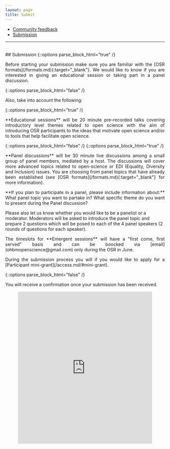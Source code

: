 ```yaml
---
layout: page
title: Submit
---
```


- [Community feedback](#feedback)
- [Submission](#submission)

---

<div id="submission"></div>
<br>
## Submission
{::options parse_block_html="true" /}
<p align="justify">
  Before starting your submission make sure you are familiar with the [OSR formats](/formats.md){:target="_blank"}.
  We would like to know if you are interested in giving an educational session or taking part in a panel discussion.
</p>
{::options parse_block_html="false" /}
<p align="justify">
  Also, take into account the following:
</p>
{::options parse_block_html="true" /}
<p align="justify">
  **Educational sessions** will be 20 minute pre-recorded talks covering introductory level themes related to open science with the aim of introducing OSR participants to the ideas that motivate open science and/or to tools that help facilitate open science.
</p>
{::options parse_block_html="false" /}
{::options parse_block_html="true" /}
<p align="justify">
  **Panel discussions** will be 30 minute live discussions among a small group of panel members, mediated by a host. The discussions will cover more advanced topics related to open-science or EDI (Equality, Diversity and Inclusion) issues. You are choosing from panel topics that have already been established (see [OSR formats](/formats.md){:target="_blank"} for more information).
</p>
<p align="justify">
**If you plan to participate in a panel, please include information about:** What panel topic you want to partake in? What specific theme do you want to present during the Panel discussion?  
  
  Please also let us know whether you would like to be a panelist or a moderator. Moderators will be asked to introduce the panel topic and prepare 2 questions which will be posed to each of the 4 panel speakers (2 rounds of questions for each speaker).
</p>
<p align="justify">
The timeslots for **Emergent sessions** will have a "first come, first served" basis and can be boocked via [email](ohbmopenscience@gmail.com) only during the OSR in June. 
</p>
<p align="justify">
During the submission process you will if you would like to apply for a [Participant mini-grant](/access.md/#mini-grant).
</p>
{::options parse_block_html="false" /}
<p align="justify">
You will receive a confirmation once your submission has been received.
</p>

<figure class="video_container">
  <iframe width="640px" height= "480px" src= "https://forms.office.com/Pages/ResponsePage.aspx?id=DQSIkWdsW0yxEjajBLZtrQAAAAAAAAAAAAMAAC9pqdJUMzFXWVBZTThLTTBQME02RTg0SDI1QlQxQS4u&embed=true" frameborder= "0" marginwidth= "0" marginheight= "0" style= "border: none; max-width:100%; max-height:100vh" allowfullscreen webkitallowfullscreen mozallowfullscreen msallowfullscreen> </iframe>
</figure>
<br>
